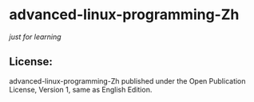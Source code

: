 # advanced-linux-programming-Zh

*just for learning*

## License: 
advanced-linux-programming-Zh published under the Open Publication License, Version 1, same as English Edition.
